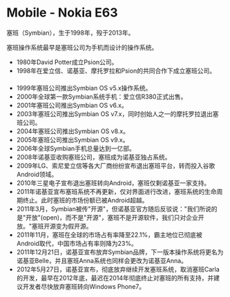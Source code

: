 # Mobile - Nokia E63

塞班（Symbian），生于1998年，殁于2013年。

塞班操作系统最早是塞班公司为手机而设计的操作系统。

* 1980年David Potter成立Psion公司。 　　
* 1998年在爱立信、诺基亚、摩托罗拉和Psion的共同合作下成立塞班公司。 　　
* 1999年塞班公司推出Symbian OS v5.x操作系统。 　　
* 2000年全球第一款Symbian系统手机：爱立信R380正式出售。 　　
* 2001年塞班公司推出Symbian OS v6.x。 　　
* 2003年塞班公司推出Symbian OS v7.x，同时创始人之一的摩托罗拉退出塞班公司。 　　
* 2004年塞班公司推出Symbian OS v8.x。 　　
* 2005年塞班公司推出Symbian OS v9.x。 　　
* 2006年全球Symbian手机总量达到一亿部。 　　
* 2008年诺基亚收购塞班公司，塞班成为诺基亚独占系统。 　　
* 2009年LG、索尼爱立信等各大厂商纷纷宣布退出塞班平台，转而投入谷歌Android领域。 　　
* 2010年三星电子宣布退出塞班转向Android，塞班仅剩诺基亚一家支持。 　　
* 2011年诺基亚宣布塞班系统不再更新，仅对界面进行改进，塞班系统的生命周期终止。此时塞班的市场份额已被Android超越。
* 2011年3月，Symbian被传"开源"，但诺基亚官方随后反驳说："我们所说的是"开放"(open)，而不是"开源"，塞班不是开源软件，我们只对企业开放。"塞班开源变为假开源。
* 2011年11月，塞班在全球的市场占有率降至22.1%，霸主地位已彻底被Android取代，中国市场占有率则降为23%。
* 2011年12月21日，诺基亚宣布放弃Symbian品牌，下一版本操作系统将更名为诺基亚Belle，并且塞班Anna系统也同样会更改为诺基亚Anna。
* 2012年5月27日，诺基亚宣布，彻底放弃继续开发塞班系统，取消塞班Carla的开发，最早在2012年底，最迟在2014年彻底终止对塞班的所有支持，并建议开发者尽快放弃塞班转向Windows Phone7。

